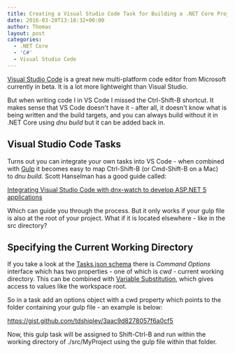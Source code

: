 ```yaml
---
title: Creating a Visual Studio Code Task for Building a .NET Core Project
date: 2016-03-20T13:18:32+00:00
author: Thomas
layout: post
categories:
  - .NET Core
  - 'C#'
  - Visual Studio Code
---
```

[Visual Studio Code](https://code.visualstudio.com) is a great new multi-platform code editor from Microsoft currently in beta. It is a lot more lightweight than Visual Studio.

But when writing code I in VS Code I missed the Ctrl-Shift-B shortcut. It makes sense that VS Code doesn't have it - after all, it doesn't know what is being written and the build targets, and you can always build without it in .NET Core using _dnu build_ but it can be added back in.

## Visual Studio Code Tasks

Turns out you can integrate your own tasks into VS Code - when combined with [Gulp](http://gulpjs.com) it becomes easy to map Ctrl-Shift-B (or Cmd-Shift-B on a Mac) to _dnu build_. Scott Hanselman has a good guide called:

<p class="blogTitle">
  <a class="TitleLinkStyle" href="http://www.hanselman.com/blog/IntegratingVisualStudioCodeWithDnxwatchToDevelopASPNET5Applications.aspx" rel="bookmark">Integrating Visual Studio Code with dnx-watch to develop ASP.NET 5 applications</a>
</p>

Which can guide you through the process. But it only works if your gulp file is also at the root of your project. What if it is located elsewhere - like in the src directory?

## Specifying the Current Working Directory

If you take a look at the [Tasks.json schema](https://code.visualstudio.com/docs/editor/tasks_appendix) there is _Command Options_ interface which has two properties - one of which is _cwd_ - current working directory. This can be combined with [Variable Substitution](https://code.visualstudio.com/docs/editor/tasks#_variable-substitution), which gives access to values like the workspace root.

So in a task add an options object with a cwd property which points to the folder containing your gulp file - an example is below:

https://gist.github.com/tdshipley/3aac9d8278057f6a0cf5

Now, this gulp task will be assigned to Shift-Ctrl-B and run within the working directory of ./src/MyProject using the gulp file within that folder.